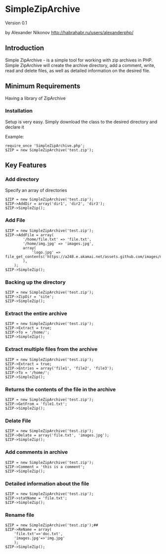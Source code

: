 # SimpleZipArchive #

Version 0.1

by Alexander Nikonov <http://habrahabr.ru/users/alexanderphp/>

## Introduction ##
Simple ZipArchive - is a simple tool for working with zip archives in PHP. Simple ZipArchive will create the archive directory, add a comment, write, read and delete files, as well as detailed information on the desired file.

## Minimum Requirements ##
Having a library of ZipArchive

### Installation ##

Setup is very easy. Simply download the class to the desired directory and declare it

Example:

    require_once 'SimpleZipArchive.php';
    $ZIP = new SimpleZipArchive('test.zip');


## Key Features ##

### Add directory ###
Specify an array of directories

    $ZIP = new SimpleZipArchive('test.zip');
    $ZIP->AddDir = array('dir1', 'dir2', 'dir3');
    $ZIP->SimpleZip();

### Add File ###

    $ZIP = new SimpleZipArchive('test.zip');
    $ZIP->AddFile = array(
            '/home/file.txt' => 'file.txt',
            '/home/img.jpg' => 'images.jpg',
            array(
                'logo.jpg' => file_get_contents('https://a248.e.akamai.net/assets.github.com/images/modules/about_page/github_logo.png'),
            ),
        );
    $ZIP->SimpleZip();
    
### Backing up the directory ###

    $ZIP = new SimpleZipArchive('test.zip');
    $ZIP->ZipDir = 'site';
    $ZIP->SimpleZip();
    
### Extract the entire archive ###

    $ZIP = new SimpleZipArchive('test.zip');
    $ZIP->Extract = true;
    $ZIP->To = '/home/';
    $ZIP->SimpleZip();

### Extract multiple files from the archive ###

    $ZIP = new SimpleZipArchive('test.zip');
    $ZIP->Extract = true;
    $ZIP->Entries = array('file1', 'file2', 'file3');
    $ZIP->To = '/home/';
    $ZIP->SimpleZip();
    
### Returns the contents of the file in the archive ###

    $ZIP = new SimpleZipArchive('test.zip');
    $ZIP->GetFrom = 'file1.txt';
    $ZIP->SimpleZip();
    
### Delate File ###

    $ZIP = new SimpleZipArchive('test.zip');
    $ZIP->Delate = array('file.txt', 'images.jpg');
    $ZIP->SimpleZip();

### Add comments in archive ###

    $ZIP = new SimpleZipArchive('test.zip');
    $ZIP->Comment = 'this is a comment';
    $ZIP->SimpleZip();
    
### Detailed information about the file ###

    $ZIP = new SimpleZipArchive('test.zip');
    $ZIP->statName = 'file.txt';
    $ZIP->SimpleZip();

### Rename file ###
    $ZIP = new SimpleZipArchive('test.zip');##
    $ZIP->ReName = array(
        'file.txt'=>'doc.txt',
        'images.jpg'=>'img.jpg'
        );
    $ZIP->SimpleZip();